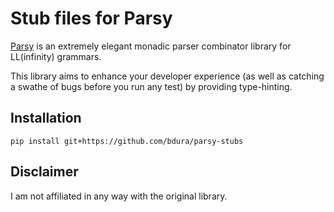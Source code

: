 # Stub files for Parsy

[Parsy](https://github.com/python-parsy/parsy) is an extremely elegant
monadic parser combinator library for LL(infinity) grammars.

This library aims to enhance your developer experience (as well as catching a swathe of bugs before you run any test)
by providing type-hinting.

## Installation

```shell
pip install git+https://github.com/bdura/parsy-stubs
```

## Disclaimer

I am not affiliated in any way with the original library.
